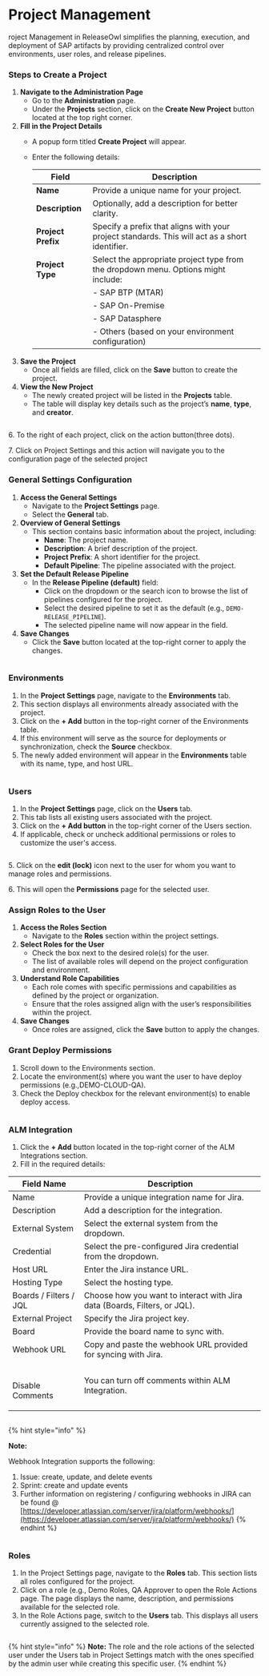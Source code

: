# Project Management

roject Management in ReleaseOwl simplifies the planning, execution, and deployment of SAP artifacts by providing centralized control over environments, user roles, and release pipelines.

### Steps to Create a Project

1. **Navigate to the Administration Page**
   * Go to the **Administration** page.
   * Under the **Projects** section, click on the **Create New Project** button located at the top right corner.
2. **Fill in the Project Details**
   * A popup form titled **Create Project** will appear.
   *   Enter the following details:

       | **Field**          | **Description**                                                                                |
       | ------------------ | ---------------------------------------------------------------------------------------------- |
       | **Name**           | Provide a unique name for your project.                                                        |
       | **Description**    | Optionally, add a description for better clarity.                                              |
       | **Project Prefix** | Specify a prefix that aligns with your project standards. This will act as a short identifier. |
       | **Project Type**   | Select the appropriate project type from the dropdown menu. Options might include:             |
       |                    | - SAP BTP (MTAR)                                                                               |
       |                    | - SAP On-Premise                                                                               |
       |                    | - SAP Datasphere                                                                               |
       |                    | - Others (based on your environment configuration)                                             |
3. **Save the Project**
   * Once all fields are filled, click on the **Save** button to create the project.
4. **View the New Project**
   * The newly created project will be listed in the **Projects** table.
   * The table will display key details such as the project’s **name**, **type**, and **creator**.

<figure><img src="../../.gitbook/assets/image (179).png" alt=""><figcaption></figcaption></figure>

6\.  To the right of each project, click on the action button(three dots).

7\.  Click on Project Settings and this action will navigate you to the configuration page of the selected project

### General Settings Configuration

1. **Access the General Settings**
   * Navigate to the **Project Settings** page.
   * Select the **General** tab.
2. **Overview of General Settings**
   * This section contains basic information about the project, including:
     * **Name**: The project name.
     * **Description**: A brief description of the project.
     * **Project Prefix**: A short identifier for the project.
     * **Default Pipeline**: The pipeline associated with the project.
3. **Set the Default Release Pipeline**
   * In the **Release Pipeline (default)** field:
     * Click on the dropdown or the search icon to browse the list of pipelines configured for the project.
     * Select the desired pipeline to set it as the default (e.g., `DEMO-RELEASE_PIPELINE`).
     * The selected pipeline name will now appear in the field.
4. **Save Changes**
   * Click the **Save** button located at the top-right corner to apply the changes.

<figure><img src="../../.gitbook/assets/image (181).png" alt=""><figcaption></figcaption></figure>

### Environments

1. In the **Project Settings** page, navigate to the **Environments** tab.
2. This section displays all environments already associated with the project.
3. Click on the **+ Add** button in the top-right corner of the Environments table.
4. If this environment will serve as the source for deployments or synchronization, check the **Source** checkbox.
5. The newly added environment will appear in the **Environments** table with its name, type, and host URL.

<figure><img src="../../.gitbook/assets/image (182).png" alt=""><figcaption></figcaption></figure>

### Users

1. In the **Project Settings** page, click on the **Users** tab.
2. This tab lists all existing users associated with the project.
3. &#x20;Click on the **+ Add button** in the top-right corner of the Users section.
4. &#x20;If applicable, check or uncheck additional permissions or roles to customize the user's access.

<figure><img src="../../.gitbook/assets/image (183).png" alt=""><figcaption></figcaption></figure>

5\.  Click on the **edit (lock)** icon next to the user for whom you want to manage roles and permissions.

6\.  This will open the **Permissions** page for the selected user.

### Assign Roles to the User

1. **Access the Roles Section**
   * Navigate to the **Roles** section within the project settings.&#x20;
2. **Select Roles for the User**
   * Check the box next to the desired role(s) for the user.
   * The list of available roles will depend on the project configuration and environment.
3. **Understand Role Capabilities**
   * Each role comes with specific permissions and capabilities as defined by the project or organization.
   * Ensure that the roles assigned align with the user’s responsibilities within the project.
4. **Save Changes**
   * Once roles are assigned, click the **Save** button to apply the changes.

### Grant Deploy Permissions

1. Scroll down to the Environments section.
2. Locate the environment(s) where you want the user to have deploy permissions (e.g.,DEMO-CLOUD-QA).
3. Check the Deploy checkbox for the relevant environment(s) to enable deploy access.

<figure><img src="../../.gitbook/assets/image (184).png" alt=""><figcaption></figcaption></figure>

### ALM Integration

1. Click the **+ Add** button located in the top-right corner of the ALM Integrations section.
2. &#x20;Fill in the required details:

| Field Name                  | Description                                                               |
| --------------------------- | ------------------------------------------------------------------------- |
| Name                        | Provide a unique integration name for Jira.                               |
| Description                 | Add a description for the integration.                                    |
| External System             | Select the external system from the dropdown.                             |
| Credential                  | Select the pre-configured Jira credential from the dropdown.              |
| Host URL                    | Enter the Jira instance URL.                                              |
| Hosting Type                | Select the hosting type.                                                  |
| Boards / Filters / JQL      | Choose how you want to interact with Jira data (Boards, Filters, or JQL). |
| External Project            | Specify the Jira project key.                                             |
| Board                       | Provide the board name to sync with.                                      |
| Webhook URL                 | Copy and paste the webhook URL provided for syncing with Jira.            |
| <p><br>Disable Comments</p> | You can turn off comments within ALM Integration.                         |



<figure><img src="../../.gitbook/assets/image (1).png" alt=""><figcaption></figcaption></figure>

{% hint style="info" %}


**Note:**&#x20;

Webhook Integration supports the following:

1. Issue: create, update, and delete events
2. Sprint: create and update events
3. Further information on registering / configuring webhooks in JIRA can be found @ [https://developer.atlassian.com/server/jira/platform/webhooks/](https://developer.atlassian.com/server/jira/platform/webhooks/)
{% endhint %}

<figure><img src="../../.gitbook/assets/image (186).png" alt=""><figcaption></figcaption></figure>

### Roles

1. In the Project Settings page, navigate to the **Roles** tab. This section lists all roles configured for the project.
2. Click on a role (e.g., Demo Roles, QA Approver to open the Role Actions page. The page displays the name, description, and permissions available for the selected role.
3. In the Role Actions page, switch to the **Users** tab. This displays all users currently assigned to the selected role.

<figure><img src="../../.gitbook/assets/image (187).png" alt=""><figcaption></figcaption></figure>

{% hint style="info" %}
**Note:** The role and the role actions of the selected user under the Users tab in Project Settings match with the ones specified by the admin user while creating this specific user.
{% endhint %}
